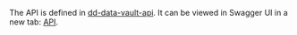 The API is defined in [dd-data-vault-api](https://github.com/DANS-KNAW/dd-data-vault-api).
It can be viewed in Swagger UI in a new tab: <a href="../swagger-ui/" target="__blank">API</a>.


